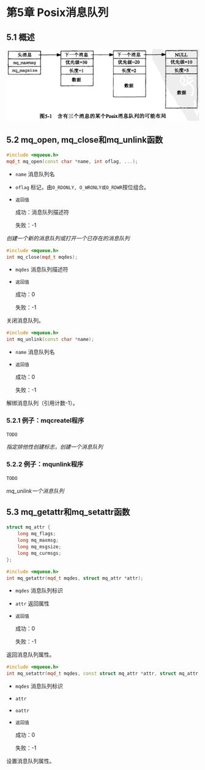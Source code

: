 # 第5章 Posix消息队列



## 5.1 概述

![5_1](res/5_1.png)



## 5.2 mq_open, mq_close和mq_unlink函数

```c++
#include <mqueue.h>
mqd_t mq_open(const char *name, int oflag, ...);
```

- `name` 消息队列名

- `oflag` 标记，由`O_RDONLY, O_WRONLY或O_RDWR`按位组合。

- `返回值`

  成功：消息队列描述符

  失败：-1

*创建一个新的消息队列或打开一个已存在的消息队列*

```c++
#include <mqueue.h>
int mq_close(mqd_t mqdes);
```

- `mqdes` 消息队列描述符

- `返回值`

  成功：0

  失败：-1

关闭消息队列。

```c++
#include <mqueue.h>
int mq_unlink(const char *name);
```

- `name` 消息队列名

- `返回值`

  成功：0

  失败：-1

解绑消息队列（引用计数-1）。

### 5.2.1 例子：mqcreatel程序

```c++
TODO
```

*指定排他性创建标志，创建一个消息队列*

### 5.2.2 例子：mqunlink程序

```c++
TODO
```

*mq_unlink一个消息队列*



## 5.3 mq_getattr和mq_setattr函数

```c++
struct mq_attr {
    long mq_flags;
    long mq_maxmsg;
    long mq_msgsize;
    long mq_curmsgs;
};
```

```c++
#include <mqueue.h>
int mq_getattr(mqd_t mqdes, struct mq_attr *attr);
```

- `mqdes` 消息队列标识

- `attr` 返回属性

- `返回值`

  成功：0

  失败：-1

返回消息队列属性。

```c++
#include <mqueue.h>
int mq_setattr(mqd_t mqdes, const struct mq_attr *attr, struct mq_attr *oattr);
```

- `mqdes` 消息队列标识

- `attr` 

- `oattr`

- `返回值`

  成功：0

  失败：-1

设置消息队列属性。